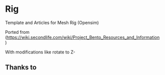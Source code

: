 # Rig

Template and Articles for Mesh Rig (Opensim)

Ported from (https://wiki.secondlife.com/wiki/Project_Bento_Resources_and_Information)

With modifications like rotate to Z-

##


## Thanks to